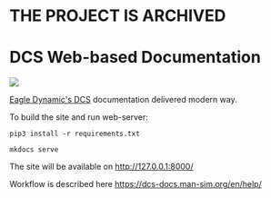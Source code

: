 # THE PROJECT IS ARCHIVED

# DCS Web-based Documentation

![](https://github.com/lord-vesel/dcs-doc/workflows/Build%20DCS%20docs/badge.svg?branch=develop)

<a href="https://www.digitalcombatsimulator.com" target="_blank">Eagle Dynamic's DCS</a> documentation delivered modern way.

To build the site and run web-server:

    pip3 install -r requirements.txt

    mkdocs serve

The site will be available on http://127.0.0.1:8000/

Workflow is described here https://dcs-docs.man-sim.org/en/help/
